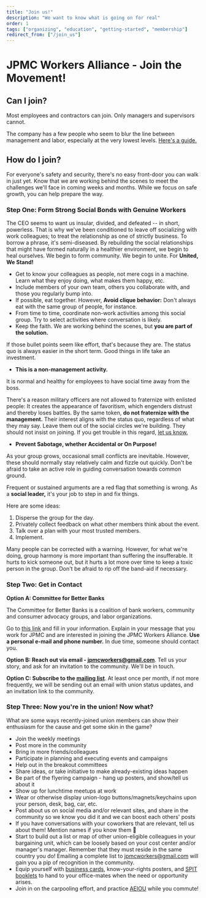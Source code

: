 ```yaml
---
title: "Join us!"
description: "We want to know what is going on for real"
order: 1
tags: ["organizing", "education", "getting-started", "membership"]
redirect_from: ["/join_us"]
---
```

# JPMC Workers Alliance - Join the Movement!

## Can I join?

Most employees and contractors can join. Only managers and supervisors cannot.

The company has a few people who seem to blur the line between management and labor,
especially at the very lowest levels. [Here's a guide.](/mgr)


## How do I join?

For everyone's safety and security, there's no easy front-door you can walk in just yet.
Know that we are working behind the scenes to meet the challenges we'll face in coming weeks and months.
While we focus on safe growth, you can help prepare the way.

### Step One: Form Strong Social Bonds with Genuine Workers

The CEO seems to want us insular, divided, and defeated -- in short, powerless.
That is why we've been conditioned to leave off socializing with work colleagues;
to treat the relationship as one of strictly business. To borrow a phrase, it's semi-diseased.
By rebuilding the social relationships that might have formed naturally in a healthier environment,
we begin to heal ourselves. We begin to form community. We begin to unite. For **United, We Stand!**

* Get to know your colleagues as people, not mere cogs in a machine. Learn what they enjoy doing, what makes them happy, etc.
* Include members of your own team, others you collaborate with, and those you regularly bump into.
* If possible, eat together. However, **Avoid clique behavior:** Don't always eat with the same group of people, for instance.
* From time to time, coordinate non-work activities among this social group. Try to select activities where conversation is likely.
* Keep the faith. We are working behind the scenes, but **you are part of the solution.**

If those bullet points seem like effort, that's because they are.
The status quo is always easier in the short term.
Good things in life take an investment.


* **This is a non-management activity.**

It is normal and healthy for employees to have social time away from the boss.

There's a reason military officers are not allowed to fraternize with enlisted people:
It creates the appearance of favoritism, which engenders distrust and thereby loses battles.
By the same token, **do not fraternize with the management.**
Their interest aligns with the status quo, regardless of what they may say.
Leave them out of the social circles we're building.
They should not insist on joining. If you get trouble in this regard,
[let us know.](/contact)


* **Prevent Sabotage, whether Accidental or On Purpose!**

As your group grows, occasional small conflicts are inevitable. However,
these should normally stay relatively calm and fizzle out quickly.
Don't be afraid to take an active role in guiding conversation towards
common ground.

Frequent or sustained arguments are a red flag that something is wrong.
As a **social leader,** it's your job to step in and fix things.

Here are some ideas:

1. Disperse the group for the day.
2. Privately collect feedback on what other members think about the event.
3. Talk over a plan with your most trusted members.
4. Implement.

Many people can be corrected with a warning. However, for what we're doing,
group harmony is more important than suffering the insufferable. It hurts to
kick someone out, but it hurts a lot more over time to keep a toxic person in
the group. Don't be afraid to rip off the band-aid if necessary.


### Step Two: Get in Contact

**Option A: Committee for Better Banks**

The Committee for Better Banks is a coalition of bank workers, community and consumer advocacy groups, and labor organizations.

Go to [this link](https://betterbanks.org/contact) and fill in your information.
Explain in your message that you work for JPMC and are interested in joining the JPMC Workers Alliance.
**Use a personal e-mail and phone number.**
In due time, someone should contact you.

**Option B: Reach out via email - jpmcworkers@gmail.com**.
Tell us your story, and ask for an invitation to the community. We'll be in touch.

**Option C: Subscribe to the [mailing list](https://actionnetwork.org/forms/jpmcworkers-signup)**.
At least once per month, if not more frequently, we will be sending out an email with union status updates, and an invitation link to the community.


### Step Three: Now you're in the union! Now what?

What are some ways recently-joined union members can show their enthusiasm for the cause and get some skin in the game?

* Join the weekly meetings
* Post more in the community
* Bring in more friends/colleagues
* Participate in planning and executing events and campaigns
* Help out in the breakout committees
* Share ideas, or take initiative to make already-existing ideas happen
* Be part of the flyering campaign - hang up posters, and show/tell us about it
* Show up for lunchtime meetups at work
* Wear or otherwise display union-logo buttons/magnets/keychains upon your person, desk, bag, car, etc.
* Post about us on social media and/or relevant sites, and share in the community so we know you did it and we can boost each others' posts
* If you have conversations with your coworkers that are relevant, tell us about them! Mention names if you know them 🙂
* Start to build out a list or map of other union-eligible colleagues in your bargaining unit, which can be loosely based on your cost center and/or manager's manager. Remember that they must reside in the same country you do! Emailing a complete list to jpmcworkers@gmail.com will gain you a pip of recognition in the community.
* Equip yourself with [business cards](/img/posters/NOTICE_-_right_to_join_a_union_blue.png), know-your-rights posters, and [SPIT booklets](/img/posters/Union_Propaganda_Booklets_2.png) to hand to your office-mates when the need or opportunity arises.
* Join in on the carpooling effort, and practice [AEIOU](https://jpmcworkers.com/aeiou) while you commute!
